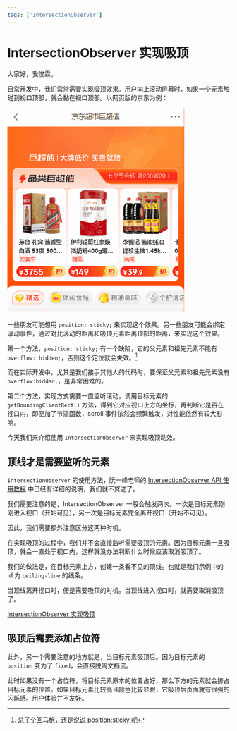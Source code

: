 ```yaml
---
tags: ['IntersectionObserver']
---
```


# IntersectionObserver 实现吸顶

大家好，我俊霖。

日常开发中，我们常常需要实现吸顶效果。用户向上滚动屏幕时，如果一个元素触碰到视口顶部，就会黏在视口顶部。以网页版的京东为例：

![](./img/01-intersection-observer-sticky.gif)

一些朋友可能想用 `position: sticky;` 来实现这个效果。另一些朋友可能会绑定滚动事件，通过对比滚动的距离和吸顶元素距离顶部的距离，来实现这个效果。

第一个方法，`position: sticky;` 有一个缺陷，它的父元素和祖先元素不能有 `overflow: hidden;`，否则这个定位就会失效。[^1]

而在实际开发中，尤其是我们接手其他人的代码时，要保证父元素和祖先元素没有 `overflow:hidden;`，是非常困难的。

第二个方法，实现方式需要一直监听滚动，调用目标元素的 `getBoundingClientRect()` 方法，得到它对应视口上方的坐标，再判断它是否在视口内，即便加了节流函数，scroll 事件依然会频繁触发，对性能依然有较大影响。

[^1]: [杀了个回马枪，还是说说 position:sticky 吧](https://www.zhangxinxu.com/wordpress/2018/12/css-position-sticky/)

今天我们来介绍使用 `IntersectionObserver` 来实现吸顶动效。

## 顶线才是需要监听的元素

`IntersectionObserver` 的使用方法，阮一峰老师的 [IntersectionObserver API 使用教程](https://ruanyifeng.com/blog/2016/11/intersectionobserver_api.html) 中已经有详细的说明，我们就不赘述了。

我们需要注意的是，IntersectionObserver 一般会触发两次。一次是目标元素刚刚进入视口（开始可见），另一次是目标元素完全离开视口（开始不可见）。

因此，我们需要额外注意区分这两种时机。

在实现吸顶的过程中，我们并不会直接监听需要吸顶的元素。因为目标元素一旦吸顶，就会一直处于视口内，这样就没办法判断什么时候应该取消吸顶了。

我们的做法是，在目标元素上方，创建一条看不见的顶线。也就是我们示例中的 id 为 `ceiling-line` 的线条。

当顶线离开视口时，便是需要吸顶的时机。当顶线进入视口时，就需要取消吸顶了。

[IntersectionObserver 实现吸顶](https://codepen.io/lijunlin2022/pen/OJrJePE)

## 吸顶后需要添加占位符

此外，另一个需要注意的地方就是，当目标元素吸顶后。因为目标元素的 `position` 变为了 `fixed`，会直接脱离文档流。

此时如果没有一个占位符，将目标元素原本的位置占好，那么下方的元素就会挤占目标元素的位置。如果目标元素比较高且颜色比较显眼，它吸顶后页面就有很强的闪烁感。用户体验并不友好。